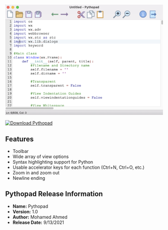 
  <a href="https://maltarawy.github.io/pythopad/" target="_blank">
    <img src="mac-ss.png" width = "500" alt="Screenshot"/>
  </a>

<a href="https://sourceforge.net/projects/pythopad/files/latest/download"><img alt="Download Pythopad" src="https://a.fsdn.com/con/app/sf-download-button" width=276 height=48 srcset="https://a.fsdn.com/con/app/sf-download-button?button_size=2x 2x"></a>




## Features
- Toolbar
- Wide array of view options
- Syntax highlighting support for Python
- Usable accelerator keys for each function (Ctrl+N, Ctrl+O, etc.)
- Zoom in and zoom out
- Newline ending

## Pythopad Release Information
- **Name:** Pythopad
- **Version:** 1.0
- **Author:** Mohamed Ahmed
- **Release Date:** 9/13/2021

